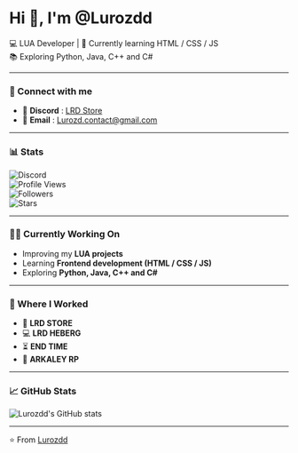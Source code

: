 # Hi 👋, I'm @Lurozdd  

💻 LUA Developer | 🚀 Currently learning HTML / CSS / JS  
📚 Exploring Python, Java, C++ and C#  

---

### 🔗 Connect with me  
- 💬 **Discord** : [LRD Store](https://discord.gg/lrdstore)  
- 📧 **Email** : Lurozd.contact@gmail.com  

---

### 📊 Stats  
![Discord](https://img.shields.io/discord/1344025531569668138?color=7289da&label=Discord&logo=discord&style=flat-square)  
![Profile Views](https://komarev.com/ghpvc/?username=Lurozdd&label=Profile%20views&color=0e75b6&style=flat)  
![Followers](https://img.shields.io/github/followers/Lurozdd?label=Followers&style=flat-square)  
![Stars](https://img.shields.io/github/stars/Lurozdd?label=Stars&style=flat-square)  

---

### 👨‍💻 Currently Working On  
- Improving my **LUA projects**  
- Learning **Frontend development (HTML / CSS / JS)**  
- Exploring **Python, Java, C++ and C#**  

---

### 🏢 Where I Worked  
- 🛒 **LRD STORE**  
- 💻 **LRD HEBERG**  
- ⏳ **END TIME**  
- 🌆 **ARKALEY RP**  

---

### 📈 GitHub Stats  
![Lurozdd's GitHub stats](https://github-readme-stats.vercel.app/api?username=Lurozdd&show_icons=true&theme=radical)  

---

⭐️ From [Lurozdd](https://github.com/Lurozdd)  
